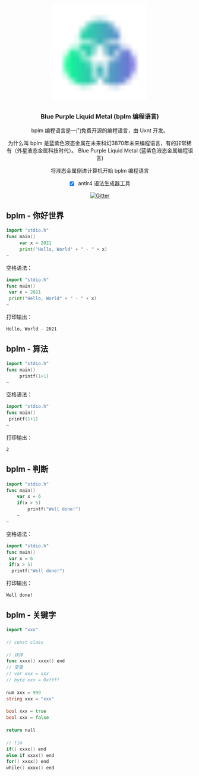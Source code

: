 <div align="center">
<a href="#">
<h1><img src="BPLM.svg" alt="Logo" width="256"></h1>
</a>

### Blue Purple Liquid Metal (bplm 编程语言)

bplm 编程语言是一门免费开源的编程语言，由 Uxnt 开发。 

为什么叫 bplm 是蓝紫色液态金属在未来科幻3870年未来编程语言，有的非常稀有（外星液态金属科技时代）。
Blue Purple Liquid Metal (蓝紫色液态金属编程语言)

将液态金属倒进计算机开始 bplm 编程语言
	
- [x] antlr4 语法生成器工具
	
[![Gitter](https://badges.gitter.im/uxnt/cpp-script.svg)](https://gitter.im/uxnt/cpp-script?utm_source=badge&utm_medium=badge&utm_campaign=pr-badge)

</div>


## bplm - 你好世界
```go
import "stdio.h"
func main()
     var x = 2021
     print("Hello, World" + " - " + x)
~

```
空格语法：
```go
import "stdio.h"
func main()
 var x = 2021
 print("Hello, World" + " - " + x)
~
```
打印输出：

```
Hello, World - 2021
```

## bplm - 算法
```go
import "stdio.h"
func main()
     printf(1+1)
~
```
空格语法：
```go
import "stdio.h"
func main()
 printf(1+1)
~
```
打印输出：

```
2
```

## bplm - 判断
```go
import "stdio.h"
func main()
	var x = 6
	if(x > 5)
		printf("Well done!")
	~
~
```
空格语法：
```go
import "stdio.h"
func main()
 var x = 6
 if(x > 5)
  printf("Well done!")
```
打印输出：
```
Well done!
```


## bplm - 关键字


```go
import "xxx"

// const class

// 块体
func xxxx() xxxx() end
// 变量
// var xxx = xxx
// byte xxx = 0xffff

num xxx = 999
string xxx = "xxx"

bool xxx = true 
bool xxx = false 

return null

// tim
if() xxxx() end
else if xxxx() end
for() xxxx() end
while() xxxx() end




```



